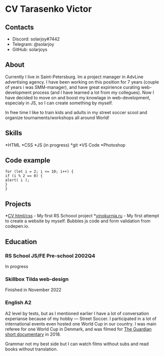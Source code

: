 # CV Tarasenko Victor


## Contacts
* Discord: solarjoy#7442
* Telegram: @solarjoy
* GitHub: solarjoys


## About
Currently I live in Saint-Petersburg. Im a project manager in AdvLine advertising agency. I have been working on this position for 7 years (couple of years i was SMM-manager), and have great expirience curating web-development process (and I have learned a lot from my collegues). Now I have decided to move on and boost my knowlage in web-development, especialy in JS, so I can create something by myself.


In free time I like to train kids and adults in my street soccer scool and organize tournaments/workshops all around World!


## Skills
*HTML
*CSS
*JS (in progress)
*git
*VS Code
*Photoshop


## Code example
```
for (let i = 2; i <= 10; i++) {
if (i % 2 == 0) {
alert( i );
}
}
```


## Projects
*[CV html/css](https://solarjoys.github.io/rsschool-cv/) - My first RS Schoool project
*[vinokurnja.ru](http://vinokurnja.ru/) - My first attempt to create a website by myself. Bubbles js code and form validation from codepen.io.


## Education
### RS School JS/FE Pre-school 2002Q4
In progress
### Skillbox Tilda web-design
Finished in November 2022
### English A2
A2 level by tests, but as I mentioned earlier I have a lot of conversation experianse because of my hobby — Street Soccer. I participated in a lot of international events even hosted one World Cup in our country. I was main referee for one World Cup in Denmark, and was filmed for [The Guardian short documentary](https://www.youtube.com/watch?v=8dRJA27Srro) in 2018.


Grammar not my best side but I can watch films without subs and read books without translation.